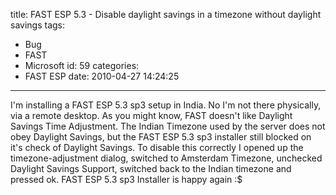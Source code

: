 title: FAST ESP 5.3 - Disable daylight savings in a timezone without daylight savings
tags:
  - Bug
  - FAST
  - Microsoft
id: 59
categories:
  - FAST ESP
date: 2010-04-27 14:24:25
---

I'm installing a FAST ESP 5.3 sp3 setup in India. No I'm not there physically, via a remote desktop. As you might know, FAST doesn't like Daylight Savings Time Adjustment. The Indian Timezone used by the server does not obey Daylight Savings, but the FAST ESP 5.3 sp3 installer still blocked on it's check of Daylight Savings. To disable this correctly I opened up the timezone-adjustment dialog, switched to Amsterdam Timezone, unchecked Daylight Savings Support, switched back to the Indian timezone and pressed ok. FAST ESP 5.3 sp3 Installer is happy again :$